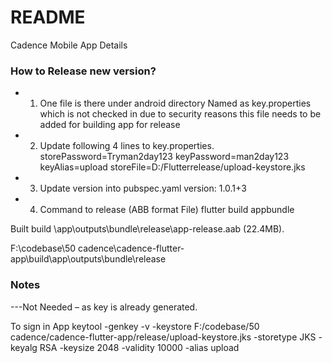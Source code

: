 # README #

Cadence Mobile App Details

### How to Release new version? ###

* 1)	One file is there under android directory   Named as  key.properties which is not checked in due to security reasons this file needs to be added for building app for release

* 2)	Update following 4 lines to key.properties. 
		storePassword=Tryman2day123
		keyPassword=man2day123
		keyAlias=upload
		storeFile=D:/Flutterrelease/upload-keystore.jks

* 3)	Update version into pubspec.yaml
		version: 1.0.1+3

* 4)	Command to release (ABB format File)
        flutter build appbundle

Built build     \app\outputs\bundle\release\app-release.aab (22.4MB).

F:\codebase\50 cadence\cadence-flutter-app\build\app\outputs\bundle\release



### Notes ###

---Not Needed – as key is already generated. 

To sign in App
    keytool -genkey -v -keystore F:/codebase/50 cadence/cadence-flutter-app/release/upload-keystore.jks -storetype JKS -keyalg RSA -keysize 2048 -validity 10000 -alias upload
